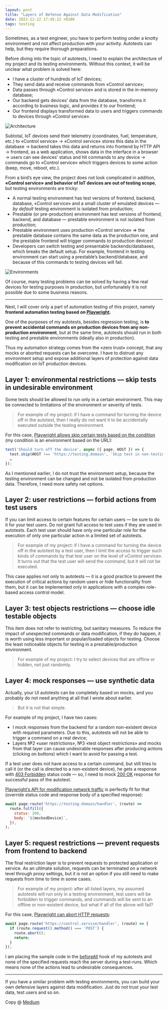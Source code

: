 ```yaml
---
layout: post
title: "Layers of Defense Against Data Modification"
date: 2022-12-22 17:45:12 +0100
tags: testing
---
```


Sometimes, as a test engineer, you have to perform testing under a knotty environment and not affect production with your activity. Autotests can help, but they require thorough preparations.

Before diving into the topic of autotests, I need to explain the architecture of my project and its testing environments. Without this context, it will be unclear what problem is solved here:

- I have a cluster of hundreds of IoT devices;
- They send data and receive commands from «Control service»;
- Data passes through «Control service» and is stored in the in-memory database;
- Our backend gets devices’ data from the database, transforms it according to business logic, and provides it to our frontend;
- Our frontend displays transformed data to users and triggers commands to devices through «Control service».

![Architecture](/assets/2022-12-22/01-architecture.png)

Subtotal, IoT devices send their telemetry (coordinates, fuel, temperature, etc.) to «Control service» → «Control service» stores this data in the database → backend takes this data and returns into frontend by HTTP API → frontend, as a web application, shows data in the interface in a browser → users can see devices’ status and hit commands to any device → commands go to «Control service» which triggers devices to some action (beep, move, reboot, etc.).

From a bird’s eye view, the project does not look complicated in addition, **«Control service» and behavior of IoT devices are out of testing scope**, but testing environments are tricky:

- A normal testing environment has test versions of frontend, backend, database, «Control service» and a small cluster of emulated devices — _by default_ testing environment is isolated from production;
- Prestable (or pre-production) environment has test versions of frontend, backend, and database — prestable environment is not isolated from production;
- Prestable environment uses production «Control service» ⇒ the prestable database contains the same data as the production one, and the prestable frontend will trigger commands to production devices!
- Developers can switch testing and presentable backends/databases, which breaks the default setup. For example, frontend in testing environment can start using a prestable’s backend/database, and because of this commands to testing devices will fail.

![Environments](/assets/2022-12-22/02-environments.png)

Of course, many testing problems can be solved by having a few real devices for testing purposes in production, but unfortunately it is not possible due to some business reasons.

---

Next, I will cover only a part of automation testing of this project, namely **frontend automation testing based on [Playwright](https://playwright.dev/).**

One of the purposes of my autotests, besides regression testing, is **to prevent accidental commands on production devices from any non-production environment**, but at the same time, autotests should run in both testing and prestable environments (ideally also in production).

Thus my automation strategy comes from the «zero trust» concept, that any mocks or aborted requests can be overcome. I have to distrust any environment setup and expose additional layers of protection against data modification on IoT production devices.

## Layer 1: environmental restrictions — skip tests in undesirable environment

Some tests should be allowed to run only in a certain environment. This may be connected to limitations of the environment or severity of tests.

> For example of my project: if I have a command for turning the device off in the autotest, then I really do not want it to be accidentally executed outside the testing environment.

For this case, [Playwright allows skip certain tests based on the condition](https://playwright.dev/docs/test-annotations#conditionally-skip-a-test) (my condition is an environment based on the URL):

```JavaScript
test('Should turn off the device', async ({ page, HOST }) => {
  test.skip(HOST !== 'https://testing.domain', 'Skip test in non-testing env');
  …
});
```

As I mentioned earlier, I do not trust the environment setup, because the testing environment can be changed and not be isolated from production data. Therefore, I need more safety net options.

## Layer 2: user restrictions — forbid actions from test users

If you can limit access to certain features for certain users — be sure to do it for your test users. Do not grant full access to test uses if they are used in autotests. Each test user should have only one particular role for the execution of only one particular action in a limited set of autotests.

> For example of my project: if I have a command for turning the device off in the autotest by a test user, then I limit the access to trigger such kinds of commands by that test user on the level of «Control service». It turns out that the test user will send the command, but it will not be executed.

This case applies not only to autotests — it is a good practice to prevent the execution of critical actions by random users or hide functionality from them, but it can be implemented only in applications with a complex role-based access control model.

## Layer 3: test objects restrictions — choose idle testable objects

This item does not refer to restricting, but sanitary measures. To reduce the impact of unexpected commands or data modification, if they do happen, it is worth using less important or popular/loaded objects for testing. Choose the least noticeable objects for testing in a prestable/production environment.

> For example of my project: I try to select devices that are offline or hidden, not just randomly.

## Layer 4: mock responses — use synthetic data

Actually, your UI autotests can be completely based on mocks, and you probably do not need anything at all that I wrote about earlier.

> But it is not that simple.

For example of my project, I have two cases:

- I mock responses from the backend for a random non-existent device with required parameters. Due to this, autotests will not be able to trigger a command on a real device;
- Layers №2 «user restrictions», №3 «test object restrictions» and mocks from that layer can cause undesirable responses after producing actions (clicking on buttons) which I want to avoid for passing a test.

If a test user does not have access to a certain command, but still tries to call it (or the call is directed to a non-existent device), he gets a response with [403 Forbidden](https://developer.mozilla.org/en-US/docs/Web/HTTP/Status/403) status code — so, I need to mock [200 OK](https://developer.mozilla.org/en-US/docs/Web/HTTP/Status/200) response for successful pass of the autotest.

[Playwright’s API for modification network traffic](https://playwright.dev/docs/network#modify-responses) is perfectly fit for that (override status code and response body of a specified response):

```JavaScript
await page.route('https://testing.domain/handler', (route) =>
  route.fulfill({
    status: 200,
    body: `${mockedDevice}`,
  }),
);
```

## Layer 5: request restrictions — prevent requests from frontend to backend

The final restriction layer is to prevent requests to protected application or service. As an ultimate solution, requests can be terminated on a network level through proxy settings, but it is not an option if you still need to make requests from time to time in some cases.

> For example of my project: after all listed layers, my assumed autotests will run only in a testing environment, test users will be forbidden to trigger commands, and commands will be sent to an offline or non-existent device, but what if all of the above will fail?

For this case, [Playwright can abort HTTP requests](https://playwright.dev/docs/network#abort-requests):

```JavaScript
await page.route('https://control.servise/handler', (route) => {
  if (route.request().method() === 'POST') {
    route.abort();
    return;
  }
});
```

I am placing the sample code in the [beforeAll](https://playwright.dev/docs/api/class-test#test-before-all) hook of my autotests and none of the specified requests reach the server during a test-runs. Which means none of the actions lead to undesirable consequences.

---

If you have a similar problem with testing environments, you can build your own defensive layers against data modification. Just do not trust your test data, test users and so on.

Copy @ [Medium](https://adequatica.medium.com/layers-of-defense-against-data-modification-d73e9e93bdf7)
